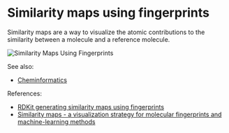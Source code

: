 <!-- TITLE: Similarity maps using fingerprints -->
<!-- SUBTITLE: -->

# Similarity maps using fingerprints

Similarity maps are a way to visualize the atomic contributions to the similarity between a molecule and a reference
molecule.

![Similarity Maps Using Fingerprints](../../../uploads/chem/sim-maps.png "Similarity Maps Using Fingerprints")

See also:

* [Cheminformatics](../cheminformatics.md)

References:

* [RDKit generating similarity maps using fingerprints](https://www.rdkit.org/docs/GettingStartedInPython.html#generating-similarity-maps-using-fingerprints)
* [Similarity maps - a visualization strategy for molecular fingerprints and machine-learning methods](https://jcheminf.biomedcentral.com/articles/10.1186/1758-2946-5-43)
